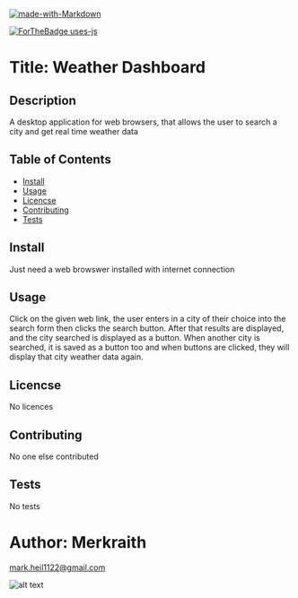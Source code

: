 

[![made-with-Markdown](https://img.shields.io/badge/Made%20with-Markdown-1f425f.svg)](http://commonmark.org)

[![ForTheBadge uses-js](http://ForTheBadge.com/images/badges/uses-js.svg)](http://ForTheBadge.com)


# Title:  Weather Dashboard


## Description
  A desktop application for web browsers, that allows the user to search a city and get real time weather data

## Table of Contents
  * [Install](#install)
  * [Usage](#usage)
  * [Licencse](#licencse)
  * [Contributing](#Contributing)
  * [Tests](#tests)

## Install
  Just need a web browswer installed with internet connection

## Usage
  Click on the given web link, the user enters in a city of their choice into the search form then clicks the search button.  After that results are displayed, and the city searched is displayed as a button.  When another city is searched, it is saved as a button too and when buttons are clicked, they will display that city weather data again.

## Licencse
  No licences

## Contributing
  No one else contributed

## Tests
  No tests

# Author: Merkraith

mark.heil1122@gmail.com

![alt text](https://github.com/Merkraith.png)


